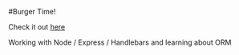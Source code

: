 #Burger Time!

Check it out [here](https://burger-devour.herokuapp.com/)

Working with Node / Express / Handlebars and learning about ORM